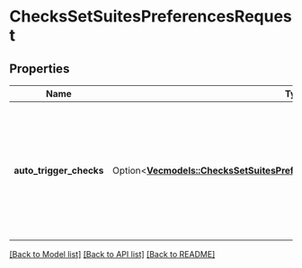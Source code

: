 # ChecksSetSuitesPreferencesRequest

## Properties

Name | Type | Description | Notes
------------ | ------------- | ------------- | -------------
**auto_trigger_checks** | Option<[**Vec<models::ChecksSetSuitesPreferencesRequestAutoTriggerChecksInner>**](checks_set_suites_preferences_request_auto_trigger_checks_inner.md)> | Enables or disables automatic creation of CheckSuite events upon pushes to the repository. Enabled by default. | [optional]

[[Back to Model list]](../README.md#documentation-for-models) [[Back to API list]](../README.md#documentation-for-api-endpoints) [[Back to README]](../README.md)


